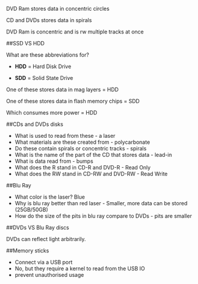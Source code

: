 DVD Ram stores data in concentric circles

CD and DVDs stores data in spirals

DVD Ram is concentric and is rw multiple tracks at once

##SSD VS HDD

What are these abbreviations for?

* **HDD** = Hard Disk Drive

* **SDD** = Solid State Drive

One of these stores data in mag layers = HDD

One of these stores data in flash memory chips = SDD

Which consumes more power = HDD

##CDs and DVDs disks

* What is used to read from these - a laser
* What materials are these created from - polycarbonate
* Do these contain spirals or concentric tracks - spirals
* What is the name of the part of the CD that stores data - lead-in
* What is data read from - bumps
* What does the R stand in CD-R and DVD-R - Read Only
* What does the RW stand in CD-RW and DVD-RW - Read Write

##Blu Ray

* What color is the laser? Blue
* Why is blu ray better than red laser - Smaller, more data can be stored (25GB/50GB) 
* How do the size of the pits in blu ray compare to DVDs - pits are smaller

##DVDs VS Blu Ray discs

DVDs can reflect light arbitrarily.

##Memory sticks

* Connect via a USB port
* No, but they require a kernel to read from the USB IO
* prevent unauthorised usage
